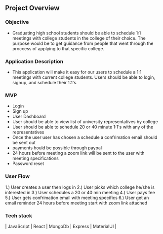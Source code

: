 ## Project Overview

### Objective
  - Graduating high school students should be able to schedule 1:1 meetings with college students in the college of their choice. The purpose would be to get guidance from people that went through the proccess of applying to that specific college. 

### Application Description
  - This application will make it easy for our users to schedule a 1:1 meetings with current college students.  Users should be able to login, signup, and schedule their 1:1's.

### MVP
  - Login
  - Sign up
  - User Dashboard
  - User should be able to view list of university representatives by college
  - User should be able to schedule 20 or 40 minute 1:1's with any of the representatives
  - Once the user user has chosen a schedule a confrimation email should be sent out 
  - payments hould be possible through paypal
  - 24 hours before meeting a zoom link will be sent to the user with meeting specifications
  - Password reset

### User Flow
  1.) User creates a user then logs in
  2.) User picks which college he/she is interested in
  3.) User schedules a 20 or 40 min meeting 
  4.) User pays fee
  5.) User gets confrimation email with meeting specifics
  6.) User get an email reminder 24 hours before meeting start with zoom link attached
  
### Tech stack
  | JavaScript | React | MongoDb | Express | MaterialUI |
   

